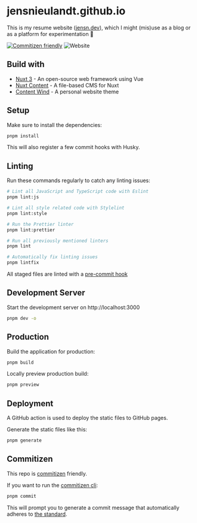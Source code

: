 # jensnieulandt.github.io

This is my resume website ([jensn.dev](https://jensn.dev)), which I might (mis)use as a blog or as a platform for experimentation 🧪  

[![Commitizen friendly](https://img.shields.io/badge/commitizen-friendly-brightgreen.svg)](http://commitizen.github.io/cz-cli/)
![Website](https://img.shields.io/website?url=https%3A%2F%2Fjensn.dev)

## Build with

 - [Nuxt 3](https://nuxt.com/docs/getting-started/introduction) - An open-source web framework using Vue
 - [Nuxt Content](https://content.nuxtjs.org) - A file-based CMS for Nuxt
 - [Content Wind](https://github.com/Atinux/content-wind) - A personal website theme

## Setup

Make sure to install the dependencies:

```bash
pnpm install
```

This will also register a few commit hooks with Husky.

## Linting

Run these commands regularly to catch any linting issues:

```bash
# Lint all JavaScript and TypeScript code with Eslint
pnpm lint:js

# Lint all style related code with Stylelint
pnpm lint:style

# Run the Prettier linter
pnpm lint:prettier

# Run all previously mentioned linters
pnpm lint

# Automatically fix linting issues
pnpm lintfix
```

All staged files are linted with a [pre-commit hook](/.husky/pre-commit)

## Development Server

Start the development server on http://localhost:3000

```bash
pnpm dev -o
```

## Production

Build the application for production:

```bash
pnpm build
```

Locally preview production build:

```bash
pnpm preview
```

## Deployment

A GitHub action is used to deploy the static files to GitHub pages.

Generate the static files like this:

```bash
pnpm generate
```

## Commitizen

This repo is [commitizen](https://commitizen-tools.github.io/commitizen) friendly. 

If you want to run the [commitizen cli](https://github.com/commitizen/cz-cli):

```bash
pnpm commit
```

This will prompt you to generate a commit message that automatically adheres to [the standard](https://www.conventionalcommits.org/en/v1.0.0).
